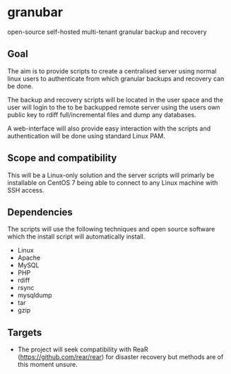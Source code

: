 # granubar
open-source self-hosted multi-tenant granular backup and recovery

## Goal
The aim is to provide scripts to create a centralised server using normal linux users to authenticate from which granular backups and recovery can be done.

The backup and recovery scripts will be located in the user space and the user will login to the to be backupped remote server using the users own public key to rdiff full/incremental files and dump any databases.

A web-interface will also provide easy interaction with the scripts and authentication will be done using standard Linux PAM.

## Scope and compatibility
This will be a Linux-only solution and the server scripts will primarly be installable on CentOS 7 being able to connect to any Linux machine with SSH access.

## Dependencies
The scripts will use the following techniques and open source software which the install script will automatically install.
* Linux
* Apache
* MySQL
* PHP
* rdiff
* rsync
* mysqldump
* tar
* gzip

## Targets
* The project will seek compatibility with ReaR (https://github.com/rear/rear) for disaster recovery but methods are of this moment unsure.
